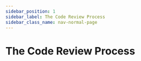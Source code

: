 ```yaml
---
sidebar_position: 1
sidebar_label: The Code Review Process
sidebar_class_name: nav-normal-page
---
```


# The Code Review Process
